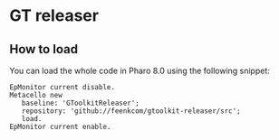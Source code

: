 # GT releaser

## How to load

You can load the whole code in Pharo 8.0 using the following snippet:
```
EpMonitor current disable.
Metacello new
   baseline: 'GToolkitReleaser';
   repository: 'github://feenkcom/gtoolkit-releaser/src';
   load.
EpMonitor current enable.
```
